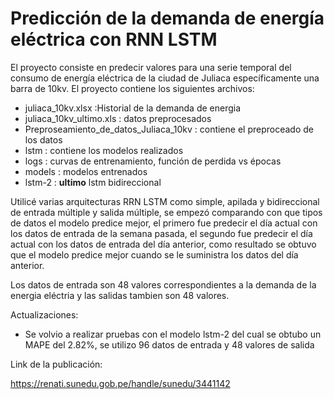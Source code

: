 # Predicción de la demanda de energía eléctrica con RNN LSTM
El proyecto consiste  en predecir valores para una serie temporal del consumo de energía eléctrica de la ciudad de Juliaca específicamente una barra de 10kv. El proyecto contiene los siguientes archivos:
 - juliaca_10kv.xlsx :Historial de la demanda de energia
 - juliaca_10kv_ultimo.xls : datos preprocesados
 - Preproseamiento_de_datos_Juliaca_10kv : contiene el preproceado de los datos
 - lstm : contiene los modelos realizados
 - logs : curvas de entrenamiento, función de perdida vs épocas
 - models : modelos entrenados
 - lstm-2 : **ultimo** lstm bidireccional 


Utilicé varias arquitecturas RRN LSTM como simple, apilada y bidireccional de entrada múltiple y salida múltiple, se empezó comparando con que tipos de datos el modelo predice mejor, el primero fue predecir el día actual con los datos de entrada de la semana pasada, el segundo fue predecir el día actual con los datos de entrada del día anterior, como resultado se obtuvo que el modelo predice mejor cuando se le suministra los datos del día anterior.

Los datos de entrada son 48 valores correspondientes a la demanda de la energia eléctria y  las salidas tambien son 48 valores.

Actualizaciones:

- Se volvio a realizar pruebas con el modelo lstm-2 del cual se obtubo un MAPE del 2.82%, se utilizo 96 datos de entrada y 48 valores de salida

Link de la publicación:
 
https://renati.sunedu.gob.pe/handle/sunedu/3441142
